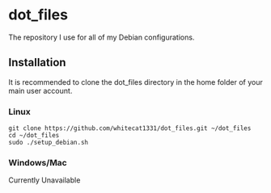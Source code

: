 # dot_files
The repository I use for all of my Debian configurations. 

## Installation

It is recommended to clone the dot_files directory in the home folder of your main user account.

### Linux

```
git clone https://github.com/whitecat1331/dot_files.git ~/dot_files
cd ~/dot_files
sudo ./setup_debian.sh
```

### Windows/Mac

Currently Unavailable





